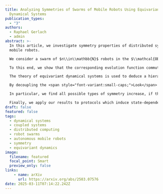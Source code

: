 ```yaml
---
title: Analyzing Symmetries of Swarms of Mobile Robots Using Equivariant
  Dynamical Systems
publication_types:
  - "3"
authors:
  - Raphael Gerlach
  - admin
abstract: >-
  In this article, we investigate symmetry properties of distributed systems of
  mobile robots.

  We consider a swarm of $n\\in\\mathbb{N}$ robots in the $\\mathcal{OBLOT}$ model and analyze their collective $\\mathcal{F}$<span style="font-variant:small-caps;">sync</span> dynamics using equivariant dynamical systems theory.

  To this end, we show that the corresponding evolution function commutes with rotational and reflective transformations of $\\mathbb{R}^2$. These form a group that is isomorphic to $\\mathbf{O}(2) \\times S\_n$, the product group of the orthogonal group and the permutation on $n$ elements.

  The theory of equivariant dynamical systems is used to deduce a hierarchy along which symmetries of a robot swarm can potentially increase following an arbitrary protocol.

  By decoupling the <span style="font-variant:small-caps;">Look</span> phase from the <span style="font-variant:small-caps;">Compute</span> and <span style="font-variant:small-caps;">Move</span> phases in the mathematical description of an <span style="font-variant:small-caps;">LCM</span> cycle, this hierarchy can be characterized in terms of automorphisms of connectivity graphs. 

  In particular, we find all possible types of symmetry increase, if the decoupled <span style="font-variant:small-caps;">Compute</span> and <span style="font-variant:small-caps;">Move</span> phase is invertible. 

  Finally, we apply our results to protocols which induce state-dependent linear dynamics, where the reduced system consisting of only the <span style="font-variant:small-caps;">Compute</span> and <span style="font-variant:small-caps;">Move</span> phase is linear.
draft: false
featured: false
tags:
  - dynamical systems
  - coupled systems
  - distributed computing
  - robot swarms
  - autonomous mobile robots
  - symmetry
  - equivariant dynamics
image:
  filename: featured
  focal_point: Smart
  preview_only: false
links: 
	- name: arXiv
	  url: https://arxiv.org/abs/2503.07576
date: 2025-03-11T07:14:22.242Z
---
```

